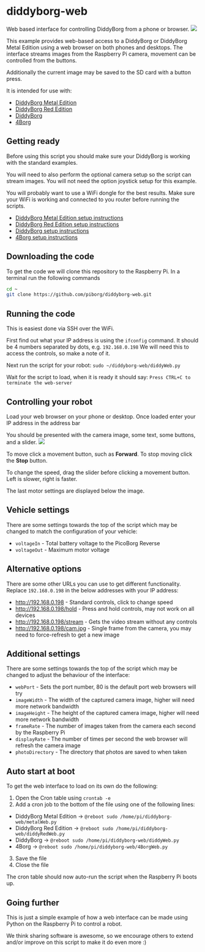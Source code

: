 # diddyborg-web
Web based interface for controlling DiddyBorg from a phone or browser.
![](screenshot.png?raw=true)

This example provides web-based access to a DiddyBorg or DiddyBorg Metal Edition using a web browser on both phones and desktops.
The interface streams images from the Raspberry Pi camera, movement can be controlled from the buttons.

Additionally the current image may be saved to the SD card with a button press.

It is intended for use with:
* [DiddyBorg Metal Edition](https://www.piborg.org/diddyborg/metaledition)
* [DiddyBorg Red Edition](https://www.piborg.org/diddyborg/rededition)
* [DiddyBorg](https://www.piborg.org/diddyborg)
* [4Borg](https://www.piborg.org/4Borg)

## Getting ready
Before using this script you should make sure your DiddyBorg is working with the standard examples.

You will need to also perform the optional camera setup so the script can stream images.
You will not need the option joystick setup for this example.

You will probably want to use a WiFi dongle for the best results.
Make sure your WiFi is working and connected to you router before running the scripts.

* [DiddyBorg Metal Edition setup instructions](https://www.piborg.org/diddyborg/metaledition/install)
* [DiddyBorg Red Edition setup instructions](https://www.piborg.org/diddyborg/rededition/install)
* [DiddyBorg setup instructions](https://www.piborg.org/diddyborg/install)
* [4Borg setup instructions](https://www.piborg.org/4Borg/install)

## Downloading the code
To get the code we will clone this repository to the Raspberry Pi.
In a terminal run the following commands
```bash
cd ~
git clone https://github.com/piborg/diddyborg-web.git
```

## Running the code
This is easiest done via SSH over the WiFi.

First find out what your IP address is using the `ifconfig` command.
It should be 4 numbers separated by dots, e.g. `192.168.0.198`
We will need this to access the controls, so make a note of it.

Next run the script for your robot:
`sudo ~/diddyborg-web/diddyWeb.py`

Wait for the script to load, when it is ready it should say:
`Press CTRL+C to terminate the web-server`

## Controlling your robot
Load your web browser on your phone or desktop.
Once loaded enter your IP address in the address bar

You should be presented with the camera image, some text, some buttons, and a slider.
![](screenshot.png?raw=true)

To move click a movement button, such as **Forward**.
To stop moving click the **Stop** button.

To change the speed, drag the slider before clicking a movement button.
Left is slower, right is faster.

The last motor settings are displayed below the image.

## Vehicle settings
There are some settings towards the top of the script which may be changed to match the configuration of your vehicle:
* `voltageIn` - Total battery voltage to the PicoBorg Reverse
* `voltageOut` - Maximum motor voltage

## Alternative options
There are some other URLs you can use to get different functionality.
Replace `192.168.0.198` in the below addresses with your IP address:
* http://192.168.0.198 - Standard controls, click to change speed
* http://192.168.0.198/hold - Press and hold controls, may not work on all devices
* http://192.168.0.198/stream - Gets the video stream without any controls
* http://192.168.0.198/cam.jpg - Single frame from the camera, you may need to force-refresh to get a new image

## Additional settings
There are some settings towards the top of the script which may be changed to adjust the behaviour of the interface:
* `webPort` - Sets the port number, 80 is the default port web browsers will try
* `imageWidth` - The width of the captured camera image, higher will need more network bandwidth
* `imageHeight` - The height of the captured camera image, higher will need more network bandwidth
* `frameRate` - The number of images taken from the camera each second by the Raspberry Pi
* `displayRate` - The number of times per second the web browser will refresh the camera image
* `photoDirectory` - The directory that photos are saved to when taken

## Auto start at boot
To get the web interface to load on its own do the following:

1. Open the Cron table using `crontab -e`
2. Add a cron job to the bottom of the file using one of the following lines:
  * DiddyBorg Metal Edition → `@reboot sudo /home/pi/diddyborg-web/metalWeb.py`
  * DiddyBorg Red Edition → `@reboot sudo /home/pi/diddyborg-web/diddyRedWeb.py`
  * DiddyBorg → `@reboot sudo /home/pi/diddyborg-web/diddyWeb.py`
  * 4Borg → `@reboot sudo /home/pi/diddyborg-web/4BorgWeb.py`
3. Save the file
4. Close the file

The cron table should now auto-run the script when the Raspberry Pi boots up.

## Going further
This is just a simple example of how a web interface can be made using Python on the Raspberry Pi to control a robot.

We think sharing software is awesome, so we encourage others to extend and/or improve on this script to make it do even more :)
